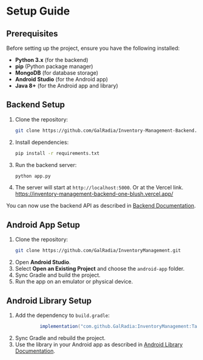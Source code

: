 # Setup Guide

## Prerequisites
Before setting up the project, ensure you have the following installed:
- **Python 3.x** (for the backend)
- **pip** (Python package manager)
- **MongoDB** (for database storage)
- **Android Studio** (for the Android app)
- **Java 8+** (for the Android app and library)

## Backend Setup
1. Clone the repository:
   ```bash
   git clone https://github.com/GalRadia/Inventory-Management-Backend.git
   ```
2. Install dependencies:
   ```bash
   pip install -r requirements.txt
   ```
3. Run the backend server:
   ```bash
   python app.py
   ```
4. The server will start at `http://localhost:5000`.
Or at the Vercel link. https://inventory-management-backend-one-blush.vercel.app/

You can now use the backend API as described in [Backend Documentation](Backend.md).

## Android App Setup
1. Clone the repository:
   ```bash
   git clone https://github.com/GalRadia/InventoryManagement.git
    ```
2. Open **Android Studio**.
3. Select **Open an Existing Project** and choose the `android-app` folder.
4. Sync Gradle and build the project.
5. Run the app on an emulator or physical device.

## Android Library Setup
1. Add the dependency to `build.gradle`:
   ```gradle
	        implementation("com.github.GalRadia:InventoryManagement:Tag")
   ```
2. Sync Gradle and rebuild the project.
3. Use the library in your Android app as described in [Android Library Documentation](AndroidLibrary.md).
